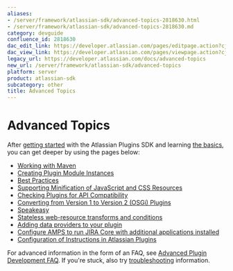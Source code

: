 ```yaml
---
aliases:
- /server/framework/atlassian-sdk/advanced-topics-2818630.html
- /server/framework/atlassian-sdk/advanced-topics-2818630.md
category: devguide
confluence_id: 2818630
dac_edit_link: https://developer.atlassian.com/pages/editpage.action?cjm=wozere&pageId=2818630
dac_view_link: https://developer.atlassian.com/pages/viewpage.action?cjm=wozere&pageId=2818630
legacy_url: https://developer.atlassian.com/docs/advanced-topics
new_url: /server/framework/atlassian-sdk/advanced-topics
platform: server
product: atlassian-sdk
subcategory: other
title: Advanced Topics
---
```

# Advanced Topics

After [getting started](/server/framework/atlassian-sdk/index) with the Atlassian Plugins SDK and learning [the basics](/server/framework/atlassian-sdk/common-coding-tasks), you can get deeper by using the pages below: 

-   [Working with Maven](/server/framework/atlassian-sdk/working-with-maven)
-   [Creating Plugin Module Instances](/server/framework/atlassian-sdk/creating-plugin-module-instances)
-   [Best Practices](/server/framework/atlassian-sdk/best-practices)
-   [Supporting Minification of JavaScript and CSS Resources](/server/framework/atlassian-sdk/supporting-minification-of-javascript-and-css-resources)
-   [Checking Plugins for API Compatibility](/server/framework/atlassian-sdk/checking-plugins-for-api-compatibility)
-   [Converting from Version 1 to Version 2 (OSGi) Plugins](/server/framework/atlassian-sdk/converting-from-version-1-to-version-2-osgi-plugins)
-   [Speakeasy](/server/framework/atlassian-sdk/speakeasy)
-   [Stateless web-resource transforms and conditions](/server/framework/atlassian-sdk/stateless-web-resource-transforms-and-conditions)
-   [Adding data providers to your plugin](/server/framework/atlassian-sdk/adding-data-providers-to-your-plugin)
-   [Configure AMPS to run JIRA Core with additional applications installed](/server/framework/atlassian-sdk/configure-amps-to-run-jira-core-with-additional-applications-installed)
-   [Configuration of Instructions in Atlassian Plugins](/server/framework/atlassian-sdk/configuration-of-instructions-in-atlassian-plugins)

For advanced information in the form of an FAQ, see [Advanced Plugin Development FAQ](/server/framework/atlassian-sdk/advanced-plugin-development-faq). If you're stuck, also try [troubleshooting](/server/framework/atlassian-sdk/troubleshooting) information.




















































































































































































































































































































